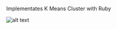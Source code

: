Implementates K Means Cluster with Ruby

![alt text](https://dl.dropboxusercontent.com/u/9338310/justcast/k-means.png "k-means example")